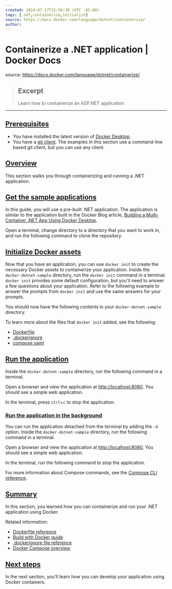 ```yaml
---
created: 2024-07-17T15:50:30 (UTC -05:00)
tags: [.net,containerize,initialize]
source: https://docs.docker.com/language/dotnet/containerize/
author: 
---
```


# Containerize a .NET application | Docker Docs

source: https://docs.docker.com/language/dotnet/containerize/

> ## Excerpt
> Learn how to containerize an ASP.NET application.

---
## [Prerequisites](https://docs.docker.com/language/dotnet/containerize/#prerequisites)

-   You have installed the latest version of [Docker Desktop](https://docs.docker.com/get-docker/).
-   You have a [git client](https://git-scm.com/downloads). The examples in this section use a command-line based git client, but you can use any client.

## [Overview](https://docs.docker.com/language/dotnet/containerize/#overview)

This section walks you through containerizing and running a .NET application.

## [Get the sample applications](https://docs.docker.com/language/dotnet/containerize/#get-the-sample-applications)

In this guide, you will use a pre-built .NET application. The application is similar to the application built in the Docker Blog article, [Building a Multi-Container .NET App Using Docker Desktop](https://www.docker.com/blog/building-multi-container-net-app-using-docker-desktop/?_gl=1*11wt3gw*_ga*MzgyMzYwMDI0LjE3MjEwNzkxNTU.*_ga_XJWPQMJYHQ*MTcyMTI0ODEyMy4zLjEuMTcyMTI0ODYxOC42MC4wLjA.).

Open a terminal, change directory to a directory that you want to work in, and run the following command to clone the repository.

## [Initialize Docker assets](https://docs.docker.com/language/dotnet/containerize/#initialize-docker-assets)

Now that you have an application, you can use `docker init` to create the necessary Docker assets to containerize your application. Inside the `docker-dotnet-sample` directory, run the `docker init` command in a terminal. `docker init` provides some default configuration, but you'll need to answer a few questions about your application. Refer to the following example to answer the prompts from `docker init` and use the same answers for your prompts.

You should now have the following contents in your `docker-dotnet-sample` directory.

To learn more about the files that `docker init` added, see the following:

-   [Dockerfile](https://docs.docker.com/reference/dockerfile/)
-   [.dockerignore](https://docs.docker.com/reference/dockerfile/#dockerignore-file)
-   [compose.yaml](https://docs.docker.com/compose/compose-file/)

## [Run the application](https://docs.docker.com/language/dotnet/containerize/#run-the-application)

Inside the `docker-dotnet-sample` directory, run the following command in a terminal.

Open a browser and view the application at [http://localhost:8080](http://localhost:8080/). You should see a simple web application.

In the terminal, press `ctrl`+`c` to stop the application.

### [Run the application in the background](https://docs.docker.com/language/dotnet/containerize/#run-the-application-in-the-background)

You can run the application detached from the terminal by adding the `-d` option. Inside the `docker-dotnet-sample` directory, run the following command in a terminal.

Open a browser and view the application at [http://localhost:8080](http://localhost:8080/). You should see a simple web application.

In the terminal, run the following command to stop the application.

For more information about Compose commands, see the [Compose CLI reference](https://docs.docker.com/compose/reference/).

## [Summary](https://docs.docker.com/language/dotnet/containerize/#summary)

In this section, you learned how you can containerize and run your .NET application using Docker.

Related information:

-   [Dockerfile reference](https://docs.docker.com/reference/dockerfile/)
-   [Build with Docker guide](https://docs.docker.com/build/guide/)
-   [.dockerignore file reference](https://docs.docker.com/reference/dockerfile/#dockerignore-file)
-   [Docker Compose overview](https://docs.docker.com/compose/)

## [Next steps](https://docs.docker.com/language/dotnet/containerize/#next-steps)

In the next section, you'll learn how you can develop your application using Docker containers.
